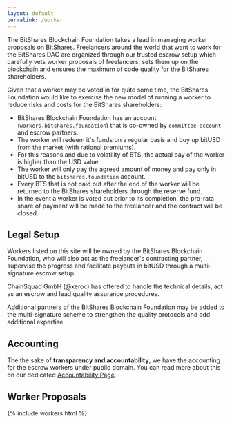 ```yaml
---
layout: default
permalink: /worker
---
```


The BitShares Blockchain Foundation takes a lead in managing worker proposals on
BitShares. Freelancers around the world that want to work for the BitShares DAC
are organized through our trusted escrow setup which carefully vets worker
proposals of freelancers, sets them up on the blockchain and ensures the maximum
of code quality for the BitShares shareholders.

Given that a worker may be voted in for quite some time, the BitShares
Foundation would like to exercise the new model of running a worker to reduce
risks and costs for the BitShares shareholders:

* BitShares Blockchain Foundation has an account (`workers.bitshares.foundation`) that is co-owned by `committee-account` and escrow partners.
* The worker will redeem it's funds on a regular basis and buy up bitUSD from the market (with rational premiums).
* For this reasons and due to volatility of BTS, the actual pay of the worker is higher than the USD value.
* The worker will only pay the agreed amount of money and pay only in bitUSD to the `bitshares.foundation` account.
* Every BTS that is not paid out after the end of the worker will be returned to the BitShares shareholders through the reserve fund.
* In the event a worker is voted out prior to its completion, the pro-rata share of payment will be made to the freelancer and the contract will be closed.

## Legal Setup

Workers listed on this site will be owned by the BitShares Blockchain
Foundation, who will also act as the freelancer's contracting partner, supervise
the progress and facilitate payouts in bitUSD through a multi-signature escrow
setup.

ChainSquad GmbH (@xeroc) has offered to handle the technical details, act as an
escrow and lead quality assurance procedures.

Additional partners of the BitShares Blockchain Foundation may be added to the
multi-signature scheme to strengthen the quality protocols and add additional
expertise.

## Accounting

The the sake of **transparency and accountability**, we have the
accounting for the escrow workers under public domain. You can read
more about this on our dedicated [Accountability Page](/accounting).

## Worker Proposals

{% include workers.html %}
